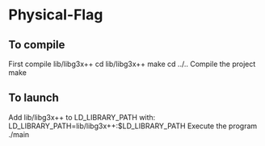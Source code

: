 Physical-Flag
=============

To compile
----------
  First compile lib/libg3x++
    cd lib/libg3x++
    make
    cd ../..
  Compile the project
    make


To launch
---------
  Add lib/libg3x++ to LD_LIBRARY_PATH with:
    LD_LIBRARY_PATH=lib/libg3x++:$LD_LIBRARY_PATH
  Execute the program
    ./main
